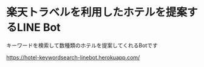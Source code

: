 # 楽天トラベルを利用したホテルを提案するLINE Bot

キーワードを検索して数種類のホテルを提案してくれるBotです

https://hotel-keywordsearch-linebot.herokuapp.com/

